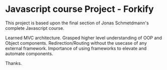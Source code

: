 # Javascript course Project - Forkify

This project is based upon the final section of Jonas Schmetdmann's complete Javascript course.

Learned MVC architecture.
Grasped higher level understanding of OOP and Object components.
Redirection/Routing without the usecase of any external framework.
Importance of using frameworks to elevate and automate components.

Thanks.
